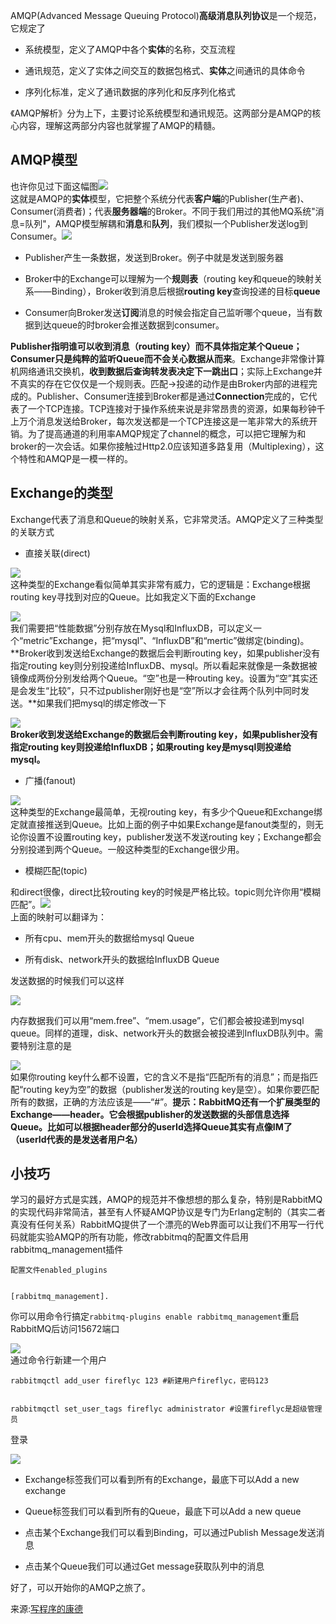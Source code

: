 AMQP\(Advanced Message Queuing Protocol\)**高级消息队列协议**是一个规范，它规定了

* 系统模型，定义了AMQP中各个**实体**的名称，交互流程

* 通讯规范，定义了实体之间交互的数据包格式、**实体**之间通讯的具体命令

* 序列化标准，定义了通讯数据的序列化和反序列化格式

《AMQP解析》分为上下，主要讨论系统模型和通讯规范。这两部分是AMQP的核心内容，理解这两部分内容也就掌握了AMQP的精髓。

## AMQP模型



也许你见过下面这幅图![](http://mmbiz.qpic.cn/mmbiz_jpg/nfxUjuI2HXiatibXdLvUF8cx4IL6JEBDx88otLmhM7qbzL4pVGu7IaTwV02YScmI8ybod8AiblwicEuvqYv6FvUlzA/640?wx_fmt=jpeg&tp=webp&wxfrom=5&wx_lazy=1)  
这就是AMQP的**实体**模型，它把整个系统分代表**客户端**的Publisher\(生产者\)、Consumer\(消费者\)；代表**服务器端**的Broker。不同于我们用过的其他MQ系统"消息=队列"，AMQP模型解耦和**消息**和**队列**，我们模拟一个Publisher发送log到Consumer。![](http://mmbiz.qpic.cn/mmbiz_gif/nfxUjuI2HXiatibXdLvUF8cx4IL6JEBDx8m49JgBZYbVo3h0UPr2icib3Cia9R5jsWnsJWsvjiaCFvAJ4VL8aPzRsbmg/0?wx_fmt=gif&tp=webp&wxfrom=5&wx_lazy=1)  


* Publisher产生一条数据，发送到Broker。例子中就是发送到服务器

* Broker中的Exchange可以理解为一个**规则表**（routing key和queue的映射关系——Binding），Broker收到消息后根据**routing key**查询投递的目标**queue**

* Consumer向Broker发送**订阅**消息的时候会指定自己监听哪个queue，当有数据到达queue的时broker会推送数据到consumer。

**Publisher指明谁可以收到消息（routing key）而不具体指定某个Queue；Consumer只是纯粹的监听Queue而不会关心数据从而来**。Exchange非常像计算机网络通讯交换机，**收到数据后查询转发表决定下一跳出口**；实际上Exchange并不真实的存在它仅仅是一个规则表。匹配-&gt;投递的动作是由Broker内部的进程完成的。Publisher、Consumer连接到Broker都是通过**Connection**完成的，它代表了一个TCP连接。TCP连接对于操作系统来说是非常昂贵的资源，如果每秒钟千上万个消息发送给Broker，每次发送都是一个TCP连接这是一笔非常大的系统开销。为了提高通道的利用率AMQP规定了channel的概念，可以把它理解为和broker的一次会话。如果你接触过Http2.0应该知道多路复用（Multiplexing），这个特性和AMQP是一模一样的。

## Exchange的类型



Exchange代表了消息和Queue的映射关系，它非常灵活。AMQP定义了三种类型的关联方式

* 直接关联\(direct\)

![](http://mmbiz.qpic.cn/mmbiz_png/nfxUjuI2HXiatibXdLvUF8cx4IL6JEBDx8b6piaXxNjlQjd8c4ZGybpc4jPBgVcr5ibpeH691AVrpbQCG0qJiaUxUibA/640?wx_fmt=png&tp=webp&wxfrom=5&wx_lazy=1)  
这种类型的Exchange看似简单其实非常有威力，它的逻辑是：Exchange根据routing key寻找到对应的Queue。比如我定义下面的Exchange

![](http://mmbiz.qpic.cn/mmbiz_jpg/nfxUjuI2HXiatibXdLvUF8cx4IL6JEBDx8jjLibC9978xPZFp4n25WBvTdtib1vh96lX0kxwTDuquCYYSghpr0icwQw/640?wx_fmt=jpeg&tp=webp&wxfrom=5&wx_lazy=1)  
我们需要把“性能数据”分别存放在Mysql和InfluxDB，可以定义一个“metric”Exchange，把“mysql”、“InfluxDB”和“mertic”做绑定\(binding\)。**Broker收到发送给Exchange的数据后会判断routing key，如果publisher没有指定routing key则分别投递给InfluxDB、mysql。所以看起来就像是一条数据被镜像成两份分别发给两个Queue。“空”也是一种routing key。设置为“空”其实还是会发生“比较”，只不过publisher刚好也是“空”所以才会往两个队列中同时发送。**如果我们把mysql的绑定修改一下

![](http://mmbiz.qpic.cn/mmbiz_jpg/nfxUjuI2HXiatibXdLvUF8cx4IL6JEBDx8Ruq16vruUzA2muwSyrYPljo0n3l9LnDBqwAe3T3FC2UDOZB5fibk30w/640?wx_fmt=jpeg&tp=webp&wxfrom=5&wx_lazy=1)  
**Broker收到发送给Exchange的数据后会判断routing key，如果publisher没有指定routing key则投递给InfluxDB；如果routing key是mysql则投递给mysql。**

* 广播\(fanout\)

![](http://mmbiz.qpic.cn/mmbiz_png/nfxUjuI2HXiatibXdLvUF8cx4IL6JEBDx8VWDXLcG5FzfR4Cic1wbld9wcMHkgIUku0tjlQ8aZbpibSY1ZibyX5BQEw/640?wx_fmt=png&tp=webp&wxfrom=5&wx_lazy=1)  
这种类型的Exchange最简单，无视routing key，有多少个Queue和Exchange绑定就直接推送到Queue。比如上面的例子中如果Exchange是fanout类型的，则无论你设置不设置routing key，publisher发送不发送routing key；Exchange都会分别投递到两个Queue。一般这种类型的Exchange很少用。

* 模糊匹配\(topic\)

和direct很像，direct比较routing key的时候是严格比较。topic则允许你用“模糊匹配”。![](http://mmbiz.qpic.cn/mmbiz_jpg/nfxUjuI2HXiatibXdLvUF8cx4IL6JEBDx87hY9feX1ibSic9ZIBwIDTqAr8dr4SMHS4c6SQ4Ns0Lia8IZ9Nmmibs6qRw/640?wx_fmt=jpeg&tp=webp&wxfrom=5&wx_lazy=1)  
上面的映射可以翻译为：

* 所有cpu、mem开头的数据给mysql Queue

* 所有disk、network开头的数据给InfluxDB Queue

发送数据的时候我们可以这样

![](http://mmbiz.qpic.cn/mmbiz_jpg/nfxUjuI2HXiatibXdLvUF8cx4IL6JEBDx8gT5WHKV66H1SjIFFTYmN3zF7wmeK3HnMz1iaJeD5EjTmFqTYbEPUxicg/640?wx_fmt=jpeg&tp=webp&wxfrom=5&wx_lazy=1)  


内存数据我们可以用“mem.free”、“mem.usage”，它们都会被投递到mysql queue。同样的道理，disk、network开头的数据会被投递到InfluxDB队列中。需要特别注意的是

![](http://mmbiz.qpic.cn/mmbiz_jpg/nfxUjuI2HXiatibXdLvUF8cx4IL6JEBDx8NNnFCzsEnEXaYoG1DOEjKz1B3f2C2cyWx9nOictqUTIlMoqmfMznkAw/640?wx_fmt=jpeg&tp=webp&wxfrom=5&wx_lazy=1)  
如果你routing key什么都不设置，它的含义不是指“匹配所有的消息”；而是指匹配“routing key为空”的数据（publisher发送的routing key是空）。如果你要匹配所有的数据，正确的方法应该是——“\#”。**提示：RabbitMQ还有一个扩展类型的Exchange——header。它会根据publisher的发送数据的头部信息选择Queue。比如可以根据header部分的userId选择Queue其实有点像IM了（userId代表的是发送者用户名）**

## 小技巧



学习的最好方式是实践，AMQP的规范并不像想想的那么复杂，特别是RabbitMQ的实现代码非常简洁，甚至有人怀疑AMQP协议是专门为Erlang定制的（其实二者真没有任何关系）RabbitMQ提供了一个漂亮的Web界面可以让我们不用写一行代码就能实验AMQP的所有功能，修改rabbitmq的配置文件启用rabbitmq\_management插件

```
配置文件enabled_plugins


[rabbitmq_management].
```

你可以用命令行搞定`rabbitmq-plugins enable rabbitmq_management`重启RabbitMQ后访问15672端口

![](http://mmbiz.qpic.cn/mmbiz_jpg/nfxUjuI2HXiatibXdLvUF8cx4IL6JEBDx8Bxib3YvoXTXdNhI6kn3TeGofCPPXJSgQbNZEwWfIIxwf8mqmJBlAe7A/640?wx_fmt=jpeg&tp=webp&wxfrom=5&wx_lazy=1)  
通过命令行新建一个用户

```
rabbitmqctl add_user fireflyc 123 #新建用户fireflyc，密码123


rabbitmqctl set_user_tags fireflyc administrator #设置fireflyc是超级管理员
```

登录

![](http://mmbiz.qpic.cn/mmbiz_jpg/nfxUjuI2HXiatibXdLvUF8cx4IL6JEBDx8iav3jClrxHibVp5ZSaejg8libk3jpqkg2ZibOwXLLq63c3tfB0F9UGt6qw/640?wx_fmt=jpeg&tp=webp&wxfrom=5&wx_lazy=1)  


* Exchange标签我们可以看到所有的Exchange，最底下可以Add a new exchange

* Queue标签我们可以看到所有的Queue，最底下可以Add a new queue

* 点击某个Exchange我们可以看到Binding，可以通过Publish Message发送消息

* 点击某个Queue我们可以通过Get message获取队列中的消息

好了，可以开始你的AMQP之旅了。

来源:[写程序的康德](https://mp.weixin.qq.com/s?__biz=MzIxMjAzMDA1MQ==&mid=2648945635&idx=1&sn=966633eeba2567e7759b597e43568054&chksm=8f5b54efb82cddf9678821ad9708fc404c087034471f3385ccac09dae0392a146b3673e3ccbd##)

